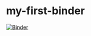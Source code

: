# my-first-binder
[![Binder](https://mybinder.org/badge_logo.svg)](https://mybinder.org/v2/gh/HaCSRex/my-first-binder/HEAD)
